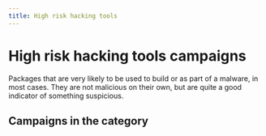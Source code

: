 ```yaml
---
title: High risk hacking tools
---
```

# High risk hacking tools campaigns

Packages that are very likely to be used to build or as part of a malware, in most cases. They are not malicious on their own, but are quite a good indicator of something suspicious.

## Campaigns in the category
<!-- material/tags { include: [HIGH_RISK_HACKING_TOOLS] }-->